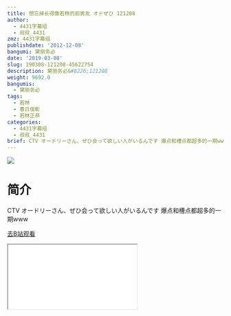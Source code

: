 ```yaml
---
title: 想忘掉长得像若林的前男友 オドぜひ 121208
author:
  - 4431字幕组
  - 叔叔_4431
zmz: 4431字幕组
publishdate: '2012-12-08'
bangumi: 黛丽务必
date: '2019-03-08'
slug: 190308-121208-45622754
description: 黛丽务必&#8226;121208
weight: 9692.0
bangumis:
  - 黛丽务必
tags:
  - 若林
  - 春日俊彰
  - 若林正恭
categories:
  - 4431字幕组
  - 叔叔_4431
brief: CTV オードリーさん、ぜひ会って欲しい人がいるんです 爆点和槽点都超多的一期www
---
```

![](https://i.imgur.com/RZKVTcW.jpg)
# 简介  
CTV オードリーさん、ぜひ会って欲しい人がいるんです
爆点和槽点都超多的一期www  

[去B站观看](https://www.bilibili.com/video/av45622754/)
<div class ="resp-container"><iframe class="testiframe" src="//player.bilibili.com/player.html?aid=45622754"", scrolling="no", allowfullscreen="true" > </iframe></div> 
